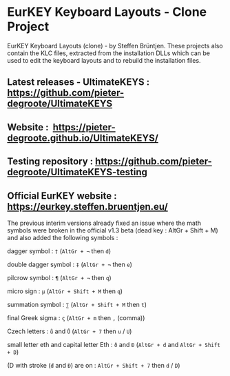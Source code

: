 # EurKEY Keyboard Layouts - Clone Project
EurKEY Keyboard Layouts (clone) - by Steffen Brüntjen. These projects also contain the KLC files, extracted from the installation DLLs which can be used to edit the keyboard layouts and to rebuild the installation files.

## Latest releases - UltimateKEYS :  https://github.com/pieter-degroote/UltimateKEYS

## Website : &nbsp;https://pieter-degroote.github.io/UltimateKEYS/

## Testing repository :  https://github.com/pieter-degroote/UltimateKEYS-testing

## Official EurKEY website : https://eurkey.steffen.bruentjen.eu/

The previous interim versions already fixed an issue where the math symbols were broken in the official v1.3 beta (dead key : AltGr + Shift + M) and also added the following symbols :

dagger symbol :  `†` (`AltGr + ¬` then `d`)

double dagger symbol :  `‡` (`AltGr + ¬` then `e`)

pilcrow symbol :  `¶` (`AltGr + ¬` then `q`)

micro sign :  `µ` (`AltGr + Shift + M` then `q`)

summation symbol :  `∑` (`AltGr + Shift + M` then `t`)

final Greek sigma :  `ς` (`AltGr + m` then `,` (comma))

Czech letters :  `ů` and `Ů` (`AltGr + 7` then `u` / `U`)

small letter eth and capital letter Eth :  `ð` and `Ð` (`AltGr + d` and `AltGr + Shift + D`)

(D with stroke (`đ` and `Đ`) are on :  `AltGr + Shift + 7` then `d` / `D`)
